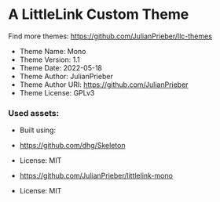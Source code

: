# A LittleLink Custom Theme
Find more themes: https://github.com/JulianPrieber/llc-themes
                                                                                                                                                                         
*	Theme Name: Mono
*	Theme Version: 1.1
*	Theme Date: 2022-05-18
*	Theme Author: JulianPrieber
*	Theme Author URI: https://github.com/JulianPrieber
*	Theme License: GPLv3


### Used assets:
* Built using:
* https://github.com/dhg/Skeleton
* License: MIT

* https://github.com/JulianPrieber/littlelink-mono
* License: MIT
